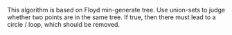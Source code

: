 This algorithm is based on Floyd min-generate tree.
Use union-sets to judge whether two points are in the same tree. If true, then there must lead to a circle / loop, which should be removed.
